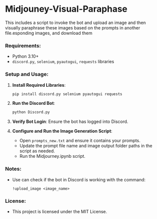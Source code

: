# Midjouney-Visual-Paraphase
This includes a script to invoke the bot and upload an image and then visually paraphrase these images based on the prompts in another file.esponding images, and download them

### Requirements:
- Python 3.10+
- `discord.py`, `selenium`, `pyautogui`, `requests` libraries

### Setup and Usage:

1. **Install Required Libraries**:
    ```bash
    pip install discord.py selenium pyautogui requests
    ```

2. **Run the Discord Bot**:
    ```bash
    python Discord.py
    ```

3. **Verify Bot Login**: Ensure the bot has logged into Discord.

4. **Configure and Run the Image Generation Script**:
    - Open `prompts_new.txt` and ensure it contains your prompts.
    - Update the prompt file name and image output folder paths in the script as needed.
    - Run the Midjourney.ipynb script.

### Notes:
- Use can check if the bot in Discord is working with the command:
  ```
  !upload_image <image_name>
  ```

### License:
- This project is licensed under the MIT License.
